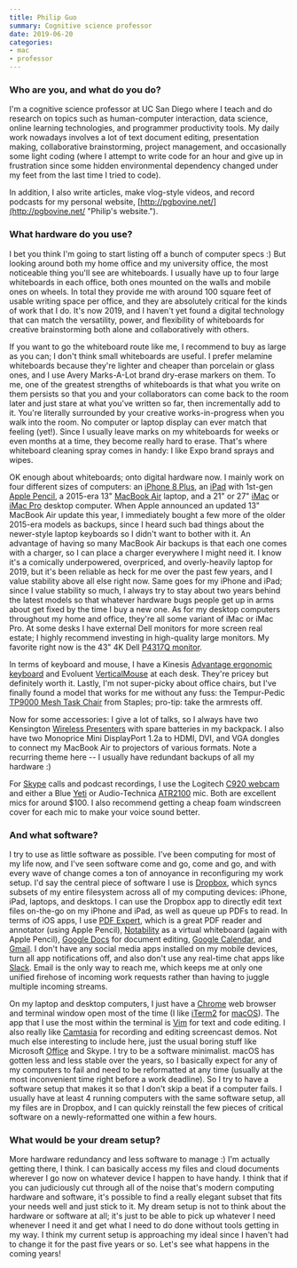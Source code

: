 ```yaml
---
title: Philip Guo
summary: Cognitive science professor 
date: 2019-06-20
categories:
- mac
- professor
---
```


### Who are you, and what do you do?

I'm a cognitive science professor at UC San Diego where I teach and do research on topics such as human-computer interaction, data science, online learning technologies, and programmer productivity tools. My daily work nowadays involves a lot of text document editing, presentation making, collaborative brainstorming, project management, and occasionally some light coding (where I attempt to write code for an hour and give up in frustration since some hidden environmental dependency changed under my feet from the last time I tried to code).

In addition, I also write articles, make vlog-style videos, and record podcasts for my personal website, [http://pgbovine.net/](http://pgbovine.net/ "Philip's website.").

### What hardware do you use?

I bet you think I'm going to start listing off a bunch of computer specs :) But looking around both my home office and my university office, the most noticeable thing you'll see are whiteboards. I usually have up to four large whiteboards in each office, both ones mounted on the walls and mobile ones on wheels. In total they provide me with around 100 square feet of usable writing space per office, and they are absolutely critical for the kinds of work that I do. It's now 2019, and I haven't yet found a digital technology that can match the versatility, power, and flexibility of whiteboards for creative brainstorming both alone and collaboratively with others.

If you want to go the whiteboard route like me, I recommend to buy as large as you can; I don't think small whiteboards are useful. I prefer melamine whiteboards because they're lighter and cheaper than porcelain or glass ones, and I use Avery Marks-A-Lot brand dry-erase markers on them. To me, one of the greatest strengths of whiteboards is that what you write on them persists so that you and your collaborators can come back to the room later and just stare at what you've written so far, then incrementally add to it. You're literally surrounded by your creative works-in-progress when you walk into the room. No computer or laptop display can ever match that feeling (yet!). Since I usually leave marks on my whiteboards for weeks or even months at a time, they become really hard to erase. That's where whiteboard cleaning spray comes in handy: I like Expo brand sprays and wipes.

OK enough about whiteboards; onto digital hardware now. I mainly work on four different sizes of computers: an [iPhone 8 Plus][iphone-8-plus], an [iPad][] with 1st-gen [Apple Pencil][pencil], a 2015-era 13" [MacBook Air][macbook-air] laptop, and a 21" or 27" [iMac][] or [iMac Pro][imac-pro] desktop computer. When Apple announced an updated 13" MacBook Air update this year, I immediately bought a few more of the older 2015-era models as backups, since I heard such bad things about the newer-style laptop keyboards so I didn't want to bother with it. An advantage of having so many MacBook Air backups is that each one comes with a charger, so I can place a charger everywhere I might need it. I know it's a comically underpowered, overpriced, and overly-heavily laptop for 2019, but it's been reliable as heck for me over the past few years, and I value stability above all else right now. Same goes for my iPhone and iPad; since I value stability so much, I always try to stay about two years behind the latest models so that whatever hardware bugs people get up in arms about get fixed by the time I buy a new one. As for my desktop computers throughout my home and office, they're all some variant of iMac or iMac Pro. At some desks I have external Dell monitors for more screen real estate; I highly recommend investing in high-quality large monitors. My favorite right now is the 43" 4K Dell [P4317Q monitor][p4317q].

In terms of keyboard and mouse, I have a Kinesis [Advantage ergonomic keyboard][advantage2] and Evoluent [VerticalMouse][] at each desk. They're pricey but definitely worth it. Lastly, I'm not super-picky about office chairs, but I've finally found a model that works for me without any fuss: the Tempur-Pedic [TP9000 Mesh Task Chair][tp9000] from Staples; pro-tip: take the armrests off.

Now for some accessories: I give a lot of talks, so I always have two Kensington [Wireless Presenters][wireless-presenter] with spare batteries in my backpack. I also have two Monoprice Mini DisplayPort 1.2a to HDMI, DVI, and VGA dongles to connect my MacBook Air to projectors of various formats. Note a recurring theme here -- I usually have redundant backups of all my hardware :)

For [Skype][] calls and podcast recordings, I use the Logitech [C920 webcam][c920] and either a Blue [Yeti][] or Audio-Technica [ATR2100][atr2100-usb] mic. Both are excellent mics for around $100. I also recommend getting a cheap foam windscreen cover for each mic to make your voice sound better.

### And what software?

I try to use as little software as possible. I've been computing for most of my life now, and I've seen software come and go, come and go, and with every wave of change comes a ton of annoyance in reconfiguring my work setup. I'd say the central piece of software I use is [Dropbox][], which syncs subsets of my entire filesystem across all of my computing devices: iPhone, iPad, laptops, and desktops. I can use the Dropbox app to directly edit text files on-the-go on my iPhone and iPad, as well as queue up PDFs to read. In terms of iOS apps, I use [PDF Expert][pdf-expert-ios], which is a great PDF reader and annotator (using Apple Pencil), [Notability][notability-ios] as a virtual whiteboard (again with Apple Pencil), [Google Docs][google-docs] for document editing, [Google Calendar][google-calendar], and [Gmail][]. I don't have any social media apps installed on my mobile devices, turn all app notifications off, and also don't use any real-time chat apps like [Slack][]. Email is the only way to reach me, which keeps me at only one unified firehose of incoming work requests rather than having to juggle multiple incoming streams.

On my laptop and desktop computers, I just have a [Chrome][] web browser and terminal window open most of the time (I like [iTerm2][] for [macOS][]). The app that I use the most within the terminal is [Vim][] for text and code editing. I also really like [Camtasia][] for recording and editing screencast demos. Not much else interesting to include here, just the usual boring stuff like Microsoft [Office][] and Skype. I try to be a software minimalist. macOS has gotten less and less stable over the years, so I basically expect for any of my computers to fail and need to be reformatted at any time (usually at the most inconvenient time right before a work deadline). So I try to have a software setup that makes it so that I don't skip a beat if a computer fails. I usually have at least 4 running computers with the same software setup, all my files are in Dropbox, and I can quickly reinstall the few pieces of critical software on a newly-reformatted one within a few hours.

### What would be your dream setup?

More hardware redundancy and less software to manage :) I'm actually getting there, I think. I can basically access my files and cloud documents wherever I go now on whatever device I happen to have handy. I think that if you can judiciously cut through all of the noise that's modern computing hardware and software, it's possible to find a really elegant subset that fits your needs well and just stick to it. My dream setup is not to think about the hardware or software at all; it's just to be able to pick up whatever I need whenever I need it and get what I need to do done without tools getting in my way. I think my current setup is approaching my ideal since I haven't had to change it for the past five years or so. Let's see what happens in the coming years!

[advantage2]: https://kinesis-ergo.com/shop/advantage2/ "A fancy ergonomic keyboard."
[atr2100-usb]: https://www.audio-technica.com/world_map/cms/wired_mics/b8dd84773f83092c/ "A USB-based microphone."
[c920]: https://www.logitech.com/en-us/product/hd-pro-webcam-c920.html "A webcam."
[camtasia]: https://www.techsmith.com/video-editor.html "Screencasting software."
[chrome]: https://www.google.com/intl/en/chrome/ "A WebKit-based browser, where each tab runs in its own thread."
[dropbox]: https://www.dropbox.com/ "Online syncing and storage."
[gmail]: https://mail.google.com/mail/u/0/ "Web-based email."
[google-calendar]: https://en.wikipedia.org/wiki/Google_Calendar "A web-based calendar client."
[google-docs]: https://en.wikipedia.org/wiki/Google_Docs "A web-based office suite."
[imac-pro]: https://en.wikipedia.org/wiki/IMac_Pro "An all-in-one workstation."
[imac]: https://www.apple.com/imac-24/ "An all-in-one computer."
[ipad]: https://www.apple.com/ipad/ "A tablet device."
[iphone-8-plus]: https://en.wikipedia.org/wiki/IPhone_8 "A 5.5 inch smartphone."
[iterm2]: https://iterm2.com/ "An alternative terminal application for Mac OS X."
[macbook-air]: https://www.apple.com/macbook-air/ "A very thin laptop."
[macos]: https://en.wikipedia.org/wiki/MacOS "An operating system for Mac hardware."
[notability-ios]: https://apps.apple.com/us/app/notability/id360593530 "A note-taking app."
[office]: https://www.microsoft.com/en-us/microsoft-365 "An office productivity suite."
[p4317q]: http://web.archive.org/web/20180704204209/https://www.dell.com/en-us/shop/dell-43-ultra-hd-4k-multi-client-monitor-p4317q/apd/210-ahsq/monitors-monitor-accessories "A 43 inch monitor."
[pdf-expert-ios]: http://web.archive.org/web/20161018033332/https://readdle.com/products/pdfexpert5/ "A PDF viewer/editor app."
[pencil]: http://wetransfer.com/pencil "An iPad stylus."
[skype]: https://www.skype.com/en/ "Voice and video chat software."
[slack]: https://slack.com/intl/ja-jp/ "A collaboration service."
[tp9000]: http://web.archive.org/web/20220818232214/https://www.staples.com/Tempur-Pedic-TP9000-Polyester-Computer-and-Desk-Office-Chair-Black-TP9000-BLK/product_324021 "A desk chair."
[verticalmouse]: http://web.archive.org/web/20230815233516/https://evoluent.com/products/vm4rw/ "A unique wireless mouse."
[vim]: https://www.vim.org/ "A command-line text editor."
[wireless-presenter]: http://web.archive.org/web/20190508175446/https://www.amazon.com/Kensington-33373-Wireless-Presenter/dp/B000FPIUAW "A wireless presentation controller."
[yeti]: http://web.archive.org/web/20160413134343/http://www.bluemic.com:80/yeti/ "A USB microphone."
